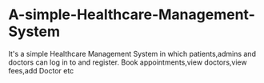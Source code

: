# A-simple-Healthcare-Management-System
It's a simple Healthcare Management System in which patients,admins and doctors can log in to and register. Book appointments,view doctors,view fees,add Doctor etc 
